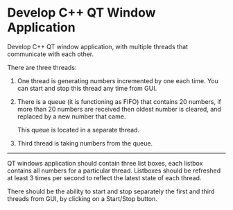 # Develop C++ QT Window Application

Develop C++ QT window application, with multiple threads that communicate with each other.

There are three threads:

1. One thread is generating numbers incremented by one each time. You can start and stop this thread any time from GUI.

2. There is a queue (it is functioning as FIFO) that contains 20 numbers, if more than 20 numbers are received then oldest number is cleared, and replaced by a new number that came.

    This queue is located in a separate thread.

3. Third thread is taking numbers from the queue.

---

QT windows application should contain three list boxes, each listbox contains all numbers for a particular thread. Listboxes should be refreshed at least 3 times per second to reflect the latest state of each thread.

There should be the ability to start and stop separately the first and third threads from GUI, by clicking on a Start/Stop button.
